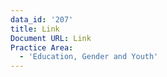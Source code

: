 ```yaml
---
data_id: '207'
title: Link
Document URL: Link
Practice Area:
  - 'Education, Gender and Youth'
---
```

